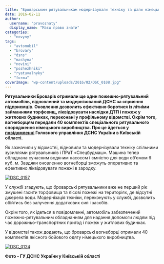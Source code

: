```yaml
---
title: "Броварським рятувальникам модернізували техніку та дали німецьке спорядження"
date: 2016-02-11
author: 
  username: "pravoznaty"
  display_name: "Маєш право знати"
categories: 
  - "novyny"
tags: 
  - "avtomobil"
  - "brovary"
  - "dsns"
  - "mashyna"
  - "novini"
  - "pozhezhniki"
  - "ryatuvalnyky"
  - "forma"
coverImage: "wp-content/uploads/2016/02/DSC_0108.jpg"
---
```


**Рятувальники Броварів отримали ще один пожежно-рятувальний автомобіль, відновлений та модернізований ДСНС за сприяння підприємців. Оновлення дозволить ефективно боротися із літніми займаннями торфовищ, ліквідовувати наслідки ДТП і пожеж у житлових будинках, переконані у профільному відомстві. Окрім того, вогнеборцям передали 40 комплектів спеціального рятувального спорядження німецького виробництва. Про це йдеться у [повідомленні](https://www.kyivobl.mns.gov.ua/news/7471.html) Головного управління ДСНС України в Київській області.**

Як зазначили у відомстві, відновили та модернізували техніку спільними зусиллями рятувальників і ПРаТ «Спецбудмаш». Машина тепер обладнана сучасним водяним насосом і ємністю для води об’ємом 6 куб. м. Завдяки оновленню вогнеборці зможуть оперативно та ефективно ліквідовувати пожежі в зародку.

[![DSC_0157](https://mpz.brovary.org/wp-content/uploads/2016/02/DSC_0157.jpg)](https://mpz.brovary.org/wp-content/uploads/2016/02/DSC_0157.jpg)

У службі згадують, що броварські рятувальники вже не перший рік змушені гасити торфовища та лісові пожежі на територіях, де відсутні джерела води. Модернізація техніки, переконують у службі, дозволить обійтись без залучення додаткових сил і засобів.

Окрім того, як ідеться в повідомленні, автомобіль забезпечений пожежно-рятувальним обладнанням для надання допомоги людям під час дорожньо-транспортних пригод і пожеж у житлових будинках.

У відомстві також додають, що броварські вогнеборці отримали 40 комплектів якісного бойового одягу німецького виробництва.

[![DSC_0124](https://mpz.brovary.org/wp-content/uploads/2016/02/DSC_0124.jpg)](https://mpz.brovary.org/wp-content/uploads/2016/02/DSC_0124.jpg)

**Фото - ГУ ДСНС України у Київській області**
